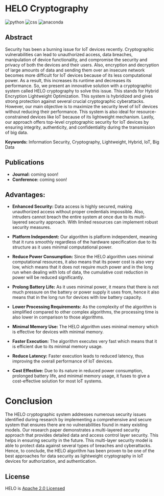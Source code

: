 # HELO Cryptography

![python](https://img.shields.io/badge/Python-3.11.4-FDB515?style=for-the-badges&logo=Python) ![css](https://img.shields.io/badge/CSS-3.0.0-15d1fd?style=for-the-badges&logo=CSS) ![anaconda](https://img.shields.io/badge/Anaconda-2.4.3-00B27$?style=for-the-badges&logo=Anaconda)

## Abstract

Security has been a burning issue for IoT devices recently. Cryptographic vulnerabilities can lead to unauthorized access, data breaches, manipulation of device functionality, and compromise the security and privacy of both the devices and their users. Also, encryption and decryption of large amounts of data and sending them over an insecure network becomes more difficult for IoT devices because of its less computational power. As a result, this increases its runtime and decreases its performance. So, we present an innovative solution with a cryptographic system called HELO cryptography to solve this issue. This stands for Hybrid Encryption Lightweight Optimization. This system is hybridized and gives strong protection against several crucial cryptographic cyberattacks. However, our main objective is to maximize the security level of IoT devices without reducing their performance. This system is also ideal for resource-constrained devices like IoT because of its lightweight mechanism. Lastly, our approach offers top-level cryptographic security for IoT devices by ensuring integrity, authenticity, and confidentiality during the transmission of big data.

**Keywords:** Information Security, Cryptography, Lightweight, Hybrid, IoT, Big Data

## Publications

* **Journal:** coming soon!
* **Conference:** coming soon!

## Advantages:

* **Enhanced Security:** Data access is highly secured, making unauthorized access without proper credentials impossible. Also, intruders cannot breach the entire system at once due to its multi-layered security approach. With limited resources can implement robust security measures.

* **Platform Independent:** Our algorithm is platform independent, meaning that it runs smoothly regardless of the hardware specification due to its structure as it uses minimal computational power. 

* **Reduce Power Consumption:** Since the HELO algorithm uses minimal computational resources, it also means that its power cost is also very low, which means that it does not require much power and in the long run when dealing with lots of data, the cumulative cost reduction in power will be reduced significantly. 

* **Prolong Battery Life:** As it uses minimal power, it means that there is not much pressure on the battery or power supply it uses from, hence it also means that in the long run for devices with low battery capacity.

* **Lower Processing Requirements:** As the complexity of the algorithm is simplified compared to other complex algorithms, the processing time is also lower in comparison to those algorithms. 

* **Minimal Memory Use:** The HELO algorithm uses minimal memory which is effective for devices with minimal memory.

* **Faster Execution:** The algorithm executes very fast which means that it is efficient due to its minimal memory usage.

* **Reduce Latency:** Faster execution leads to reduced latency, thus improving the overall performance of IoT devices.

* **Cost Effective:** Due to its nature in reduced power consumption, prolonged battery life, and minimal memory usage, it fuses to give a cost-effective solution for most IoT systems.

# Conclusion

The HELO cryptographic system addresses numerous security issues identified during research by implementing a comprehensive and secure system that ensures there are no vulnerabilities found in many existing models. Our research paper demonstrates a multi-layered security approach that provides detailed data and access control layer security. This helps in ensuring security in the future. This multi-layer security model is able to protect data against several types of breaches and cyberattacks. Hence, to conclude, the HELO algorithm has been proven to be one of the best approaches for data security as lightweight cryptography in IoT devices for authorization, and authentication.

## License

HELO is [Apache 2.0 Licensed](LICENSE)

